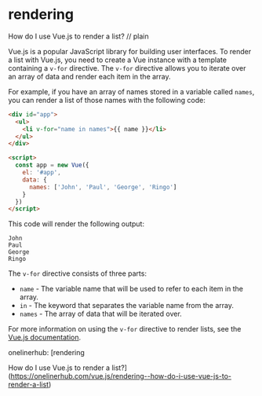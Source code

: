 # rendering

How do I use Vue.js to render a list?
// plain

Vue.js is a popular JavaScript library for building user interfaces. To render a list with Vue.js, you need to create a Vue instance with a template containing a `v-for` directive. The `v-for` directive allows you to iterate over an array of data and render each item in the array.

For example, if you have an array of names stored in a variable called `names`, you can render a list of those names with the following code:

```html
<div id="app">
  <ul>
    <li v-for="name in names">{{ name }}</li>
  </ul>
</div>

<script>
  const app = new Vue({
    el: '#app',
    data: {
      names: ['John', 'Paul', 'George', 'Ringo']
    }
  })
</script>
```

This code will render the following output:

```
John
Paul
George
Ringo
```

The `v-for` directive consists of three parts:

* `name` - The variable name that will be used to refer to each item in the array.
* `in` - The keyword that separates the variable name from the array.
* `names` - The array of data that will be iterated over.

For more information on using the `v-for` directive to render lists, see the [Vue.js documentation](https://vuejs.org/v2/guide/list.html).

onelinerhub: [rendering

How do I use Vue.js to render a list?](https://onelinerhub.com/vue.js/rendering--how-do-i-use-vue-js-to-render-a-list)